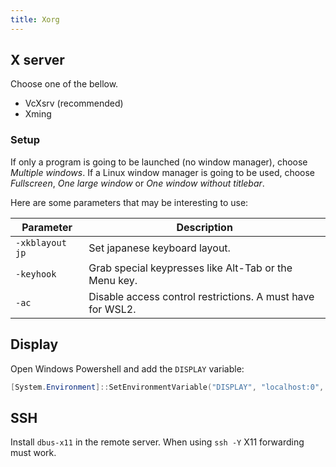 ```yaml
---
title: Xorg
---
```


## X server

Choose one of the bellow.

- VcXsrv (recommended)
- Xming

### Setup

If only a program is going to be launched (no window manager),
choose *Multiple windows*.
If a Linux window manager is going to be used,
choose *Fullscreen*, *One large window* or *One window without titlebar*.

Here are some parameters that may be interesting to use:

| Parameter | Description |
| --- | --- |
| `-xkblayout jp` | Set japanese keyboard layout. |
| `-keyhook` | Grab special keypresses like Alt-Tab or the Menu key. |
| `-ac` | Disable access control restrictions. A must have for WSL2. |

## Display

Open Windows Powershell and add the `DISPLAY` variable:

```powershell
[System.Environment]::SetEnvironmentVariable("DISPLAY", "localhost:0", "User")
```

## SSH

Install `dbus-x11` in the remote server.
When using `ssh -Y` X11 forwarding must work.
